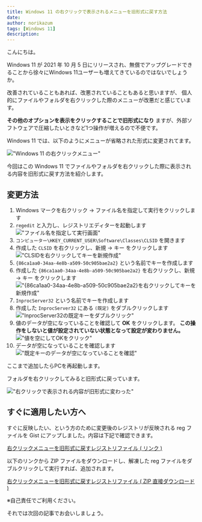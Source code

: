```yaml
---
title: Windows 11 の右クリックで表示されるメニューを旧形式に戻す方法
date: 
author: norikazum
tags: [Windows 11]
description: 
---
```


こんにちは。

Windows 11 が 2021 年 10 月 5 日にリリースされ、無償でアップグレードできることから徐々にWindows 11ユーザーも増えてきているのではないでしょうか。

改善されていることもあれば、改悪されていることもあると思いますが、
個人的にファイルやフォルダを右クリックした際のメニューが改悪だと感じています。

**その他のオプションを表示をクリックすることで旧形式になり** ますが、外部ソフトウェアで圧縮したいときなど1つ操作が増えるので不便です。

Windows 11 では、以下のようにメニューが省略された形式に変更されてます。

!["Windows 11 の右クリックメニュー"](images/2022-11-17_11h21_08.png "Windows 11 の右クリックメニュー")

今回はこの Windows 11 でファイルやフォルダを右クリックした際に表示される内容を旧形式に戻す方法を紹介します。

## 変更方法

1. Windows マークを右クリック → ファイル名を指定して実行をクリックします
1. `regedit` と入力し、レジストリエディターを起動します
    !["ファイル名を指定して実行画面"](images/2022-11-17_11h54_20.png "ファイル名を指定して実行画面")
1. `コンピューター\HKEY_CURRENT_USER\Software\Classes\CLSID` を開きます
1. 作成した `CLSID` を右クリックし、新規 → キー をクリックします
    !["CLSIDを右クリックしてキーを新規作成"](images/2022-11-17_11h57_39.png "CLSIDを右クリックしてキーを新規作成")
1. `{86ca1aa0-34aa-4e8b-a509-50c905bae2a2}` という名前でキーを作成します
1. 作成した `{86ca1aa0-34aa-4e8b-a509-50c905bae2a2}` を右クリックし、新規 → キー をクリックします
    !["{86ca1aa0-34aa-4e8b-a509-50c905bae2a2}を右クリックしてキーを新規作成"](images/2022-11-17_12h01_32.png "{86ca1aa0-34aa-4e8b-a509-50c905bae2a2}を右クリックしてキーを新規作成")
1. `InprocServer32` という名前でキーを作成します
1. 作成した `InprocServer32` にある `(既定)` をダブルクリックします
    !["InprocServer32の既定キーをダブルクリック"](images/2022-11-17_12h14_45.png "InprocServer32の既定キーをダブルクリック")
1. 値のデータが空になっていることを確認して **OK** をクリックします。 **この操作をしないと値が設定されていない状態となって設定が変わりません。**
    !["値を空にしてOKをクリック"](images/2022-11-17_12h15_55.png "値を空にしてOKをクリック")
1. データが空になっていることを確認します
    !["既定キーのデータが空になっていることを確認"](images/2022-11-17_12h16_03.png "既定キーのデータが空になっていることを確認")

ここまで追加したらPCを再起動します。

フォルダを右クリックしてみると旧形式に戻っています。

!["右クリックで表示される内容が旧形式に変わった"](images/2022-11-17_12h24_22.png "右クリックで表示される内容が旧形式に変わった")

## すぐに適用したい方へ
すぐに反映したい、という方のために変更後のレジストリが反映される reg ファイルを Gist にアップしました。内容は下記で確認できます。

[右クリックメニューを旧形式に戻すレジストリファイル ( リンク )](https://gist.github.com/norikazum/3b8fa2e2e321ebfef2c3ee0472b7f606/)

以下のリンクから ZIP ファイルをダウンロードし、解凍した reg ファイルをダブルクリックして実行すれば、追加されます。

[右クリックメニューを旧形式に戻すレジストリファイル ( ZIP 直接ダウンロード )](https://gist.github.com/norikazum/3b8fa2e2e321ebfef2c3ee0472b7f606/archive/511616864782177294c4e33ebb31189e00ca67f9.zip)

※自己責任でご利用ください。

それでは次回の記事でお会いしましょう。

